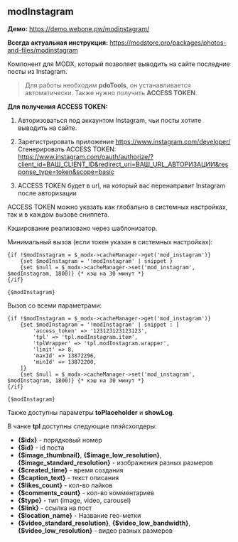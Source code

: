 ## modInstagram

**Демо:** https://demo.webone.pw/modinstagram/

**Всегда актуальная инструкция:** https://modstore.pro/packages/photos-and-files/modinstagram

Компонент для MODX, который позволяет выводить на сайте последние посты из Instagram.

> Для работы необходим **pdoTools**, он устанавливается автоматически. Также нужно получить **ACCESS TOKEN**.

**Для получения ACCESS TOKEN:**
1. Авторизоваться под аккаунтом Instagram, чьи посты хотите выводить на сайте.
2. Зарегистрировать приложение https://www.instagram.com/developer/
    Сгенерировать ACCESS TOKEN:<br>
    https://www.instagram.com/oauth/authorize/?client_id=ВАШ_CLIENT_ID&redirect_uri=ВАШ_URL_АВТОРИЗАЦИИ&response_type=token&scope=basic

3. ACCESS TOKEN будет в url, на который вас перенаправит Instagram после авторизации

ACCESS TOKEN можно указать как глобально в системных настройках, так и в каждом вызове сниппета.

Кэширование реализовано через шаблонизатор.

Минимальный вызов (если токен указан в системных настройках):

```
{if !$modInstagram = $_modx->cacheManager->get('mod_instagram')}
    {set $modInstagram = '!modInstagram' | snippet }
    {set $null = $_modx->cacheManager->set('mod_instagram', $modInstagram, 1800)} {* кэш на 30 минут *}
{/if}

{$modInstagram}
```

Вызов со всеми параметрами:

```
{if !$modInstagram = $_modx->cacheManager->get('mod_instagram')}
    {set $modInstagram = '!modInstagram' | snippet : [
        'access_token' => '123123123123123',
        'tpl' => 'tpl.modInstagram.item',
        'tplWrapper' => 'tpl.modInstagram.wrapper',
        'limit' => 8,
        'maxId' => 13872296,
        'minId' => 13872200,
    ]}
    {set $null = $_modx->cacheManager->set('mod_instagram', $modInstagram, 1800)} {* кэш на 30 минут *}
{/if}

{$modInstagram}
```

Также доступны параметры **toPlaceholder** и **showLog**.

В чанке **tpl** доступны следующие плэйсхолдеры:
* **{$idx}** - порядковый номер
* **{$id}** - id поста
* **{$image_thumbnail}**, **{$image_low_resolution}**, **{$image_standard_resolution}** - изображения разных размеров
* **{$created_time}** - время создания
* **{$caption_text}** - текст описания
* **{$likes_count}** - кол-во лайков
* **{$comments_count}** - кол-во комментариев
* **{$type}** - тип (image, video, carousel)
* **{$link}** - ссылка на пост
* **{$location_name}** - Название гео-метки
* **{$video_standard_resolution}**, **{$video_low_bandwidth}**, **{$video_low_resolution}** - видео разных размеров

